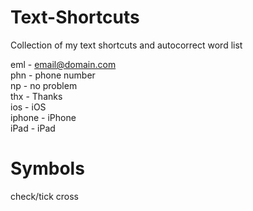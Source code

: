 Text-Shortcuts
==============

Collection of my text shortcuts and autocorrect word list

eml - email@domain.com  
phn - phone number  
np - no problem  
thx - Thanks  
ios - iOS  
iphone - iPhone  
iPad - iPad  


Symbols
=======
check/tick
cross
